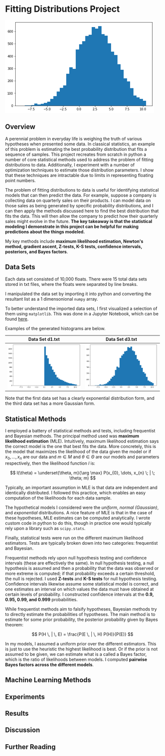# Fitting Distributions Project

![My Image](Images/d3.png)

## Overview

A perennial problem in everyday life is weighing the truth of various hypotheses when presented some data.  In classical statistics, an example of this problem is estimating the best probability distribution that fits a sequence of samples.  This project recreates from scratch in python a number of core statistical methods used to address the problem of fitting distributions to data.  Additionally, I experiment with a number of optimization techniques to estimate those distribution parameters.  I show that these techniques are intractable due to limits in representing floating point numbers.

The problem of fitting distributions to data is useful for identifying statistical models that can then predict the data.  For example, suppose a company is collecting data on quarterly sales on their products.  I can model data on those sales as being generated by specific probability distributions, and I can then apply the methods discussed here to find the best distribution that fits the data.  This will then allow the company to predict how their quarterly sales might evolve in the future.  **The key takeaway is that the statistical modeling I demonstrate in this project can be helpful for making predictions about the things modeled.**

My key methods include **maximum likelihood estimation, Newton's method, gradient ascent, Z-tests, K-S tests, confidence intervals, posteriors, and Bayes factors**.

## Data Sets

Each data set consisted of 10,000 floats.  There were 15 total data sets stored in txt files, where the floats were separated by line breaks.

I manipulated the data set by importing it into python and converting the resultant list as a 1 dimensonional `numpy` array.

To better understand the imported data sets, I first visualized a selection of them using `matplotlib`.  This was done in a Jupyter Notebook, which can be found [here](Data/distfit_histograms.ipynb).

Examples of the generated histograms are below.

Data Set d1.txt | Data Set d3.txt
:--------------:|:---------------:
![My Image](Images/d1.png) | ![My Image](Images/d3.png)

Note that the first data set has a clearly exponential distribution form, and the third data set has a more Gaussian form.

## Statistical Methods

I employed a battery of statistical methods and tests, including frequentist and Bayesian methods.  The principal method used was **maximum likelihood estimation** (MLE).  Intuitively, maximum likelihood estimation says the correct model is the one that best fits the data.  More concretely, this is the model that maximizes the likelihood of the data given the model or if $x_{0}, \dots, x_{n}$ are our data and $m \in M$ and $\theta \in \Theta$ are our models and parameters respectively, then the likelihood function $l$ is:

$$ l(\theta) = \underset{\theta, m}{\arg \max} P(x_{0}, \dots, x_{n} \; | \; \theta; m) $$

Typically, an important assumption in MLE is that data are independent and identically distributed.  I followed this practice, which enables an easy computation of the likelihoods for each data sample.

The hypothetical models I considered were the *uniform*, *normal (Gaussian)*, and *exponential* distributions.  A nice feature of MLE is that in the case of these hypotheses, MLE estimates can be computed analytically.  I wrote custom code in python to do this, though in practice one would typically rely upon a library such as `scipy.stats`.

Finally, statistical tests were run on the different maximum likelihood estimators.  Tests are typically broken down into two categories:  frequentist and Bayesian.  

Frequentist methods rely upon null hypothesis testing and confidence intervals (these are effectively the same).  In null hypothesis testing, a null hypothesis is assumed and then a probability that the data was observed or more extreme is computed; if that probability exceeds a certain threshold, the null is rejected.  I used **Z-tests** and **K-S tests** for null hypothesis testing.  Confidence intervals likewise assume some statistical model is correct, and one estimates an interval on which values the data must have obtained at certain levels of probability.  I constructed confidence intervals at the **0.9, 0.95, 0.99, and 0.999** probabilities.

While frequentist methods aim to falsify hypotheses, Bayesian methods try to directly estimate the probabilities of hypotheses.  The main method is to estimate for some prior probability, the posterior probability given by Bayes theorem:

$$ P(H \, | \, E) = \frac{P(E \, | \, H) P(H)}{P(E)} $$

In my models, I assumed a uniform prior over the different estimators.  This is just to use the heuristic the highest likelihood is best.  Or if the prior is not assumed to be given, we can estimate what is a called a Bayes factor, which is the ratio of likelihoods between models.  I computed **pairwise Bayes factors across the different models**.

## Machine Learning Methods

## Experiments

## Results

## Discussion

## Further Reading
